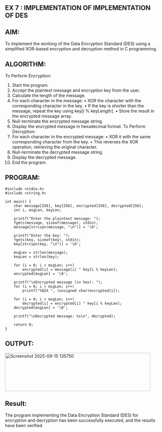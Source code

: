 ## EX 7 : IMPLEMENTATION OF IMPLEMENTATION OF DES

## AIM:

To implement the working of the Data Encryption Standard (DES) using a simplified XOR-based encryption and decryption method in C programming.

## ALGORITHM:
To Perform Encryption:
1.	Start the program.
2.	Accept the plaintext message and encryption key from the user.
3.	Calculate the length of the message.
4.	For each character in the message:
•	XOR the character with the corresponding character in the key.
•	If the key is shorter than the message, repeat the key using key[i % keyLength].
•	Store the result in the encrypted message array.
5.	Null-terminate the encrypted message string.
6.	Display the encrypted message in hexadecimal format.
To Perform Decryption:
7.	For each character in the encrypted message:
•	XOR it with the same corresponding character from the key.
•	This reverses the XOR operation, retrieving the original character.
8.	Null-terminate the decrypted message string.
9.	Display the decrypted message.
10.	End the program.


## PROGRAM:
```
#include <stdio.h>
#include <string.h>

int main() {
    char message[256], key[256], encrypted[256], decrypted[256];
    int i, msgLen, keyLen;

    printf("Enter the plaintext message: ");
    fgets(message, sizeof(message), stdin);
    message[strcspn(message, "\n")] = '\0';

    printf("Enter the key: ");
    fgets(key, sizeof(key), stdin);
    key[strcspn(key, "\n")] = '\0';

    msgLen = strlen(message);
    keyLen = strlen(key);

    for (i = 0; i < msgLen; i++)
        encrypted[i] = message[i] ^ key[i % keyLen];
    encrypted[msgLen] = '\0';

    printf("\nEncrypted message (in hex): ");
    for (i = 0; i < msgLen; i++)
        printf("%02X ", (unsigned char)encrypted[i]);

    for (i = 0; i < msgLen; i++)
        decrypted[i] = encrypted[i] ^ key[i % keyLen];
    decrypted[msgLen] = '\0';

    printf("\nDecrypted message: %s\n", decrypted);

    return 0;
}
```
## OUTPUT:

<img width="480" height="126" alt="Screenshot 2025-09-15 135750" src="https://github.com/user-attachments/assets/60626578-3da8-4616-ac2d-634f56a644ce" />


## Result:
The program implementing the Data Encryption Standard (DES) for encryption and decryption	has	been	successfully	executed,	and	the	results	have	been	verified.
